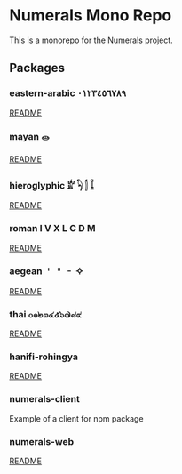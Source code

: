 # Numerals Mono Repo

This is a monorepo for the Numerals project.

## Packages
### eastern-arabic ٠١٢٣٤٥٦٧٨٩
[README](https://github.com/amerharb/numerals/blob/main/packages/eastern-arabic/README.md)

### mayan 𝋠
[README](https://github.com/amerharb/numerals/blob/main/packages/mayan/README.md)

### hieroglyphic 𓁨 𓆐 𓂭 𓆼
[README](https://github.com/amerharb/numerals/blob/main/packages/hieroglyphic/README.md)

### roman I V X L C D M
[README](https://github.com/amerharb/numerals/blob/main/packages/roman/README.md)

### aegean 𐄇 𐄈 𐄐 𐄢
[README](https://github.com/amerharb/numerals/blob/main/packages/aegean/README.md)

### thai ๐๑๒๓๔๕๖๗๘๙
[README](https://github.com/amerharb/numerals/blob/main/packages/thai/README.md)

### hanifi-rohingya 
[README](https://github.com/amerharb/numerals/blob/main/packages/hanifi-rohingya/README.md)

### numerals-client
Example of a client for npm package

### numerals-web
[README](https://github.com/amerharb/numerals/blob/main/packages/numerals-web/README.md)
